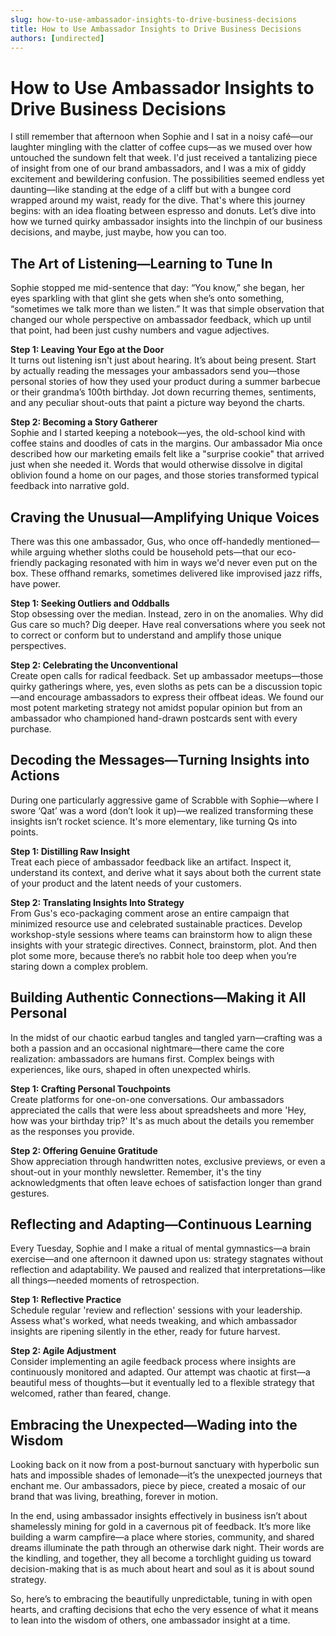 ```yaml
---
slug: how-to-use-ambassador-insights-to-drive-business-decisions
title: How to Use Ambassador Insights to Drive Business Decisions
authors: [undirected]
---
```



# How to Use Ambassador Insights to Drive Business Decisions

I still remember that afternoon when Sophie and I sat in a noisy café—our laughter mingling with the clatter of coffee cups—as we mused over how untouched the sundown felt that week. I'd just received a tantalizing piece of insight from one of our brand ambassadors, and I was a mix of giddy excitement and bewildering confusion. The possibilities seemed endless yet daunting—like standing at the edge of a cliff but with a bungee cord wrapped around my waist, ready for the dive. That's where this journey begins: with an idea floating between espresso and donuts. Let’s dive into how we turned quirky ambassador insights into the linchpin of our business decisions, and maybe, just maybe, how you can too.

## The Art of Listening—Learning to Tune In

Sophie stopped me mid-sentence that day: “You know,” she began, her eyes sparkling with that glint she gets when she’s onto something, “sometimes we talk more than we listen.” It was that simple observation that changed our whole perspective on ambassador feedback, which up until that point, had been just cushy numbers and vague adjectives.

**Step 1: Leaving Your Ego at the Door**  
It turns out listening isn't just about hearing. It’s about being present. Start by actually reading the messages your ambassadors send you—those personal stories of how they used your product during a summer barbecue or their grandma’s 100th birthday. Jot down recurring themes, sentiments, and any peculiar shout-outs that paint a picture way beyond the charts.

**Step 2: Becoming a Story Gatherer**  
Sophie and I started keeping a notebook—yes, the old-school kind with coffee stains and doodles of cats in the margins. Our ambassador Mia once described how our marketing emails felt like a "surprise cookie" that arrived just when she needed it. Words that would otherwise dissolve in digital oblivion found a home on our pages, and those stories transformed typical feedback into narrative gold.

## Craving the Unusual—Amplifying Unique Voices

There was this one ambassador, Gus, who once off-handedly mentioned—while arguing whether sloths could be household pets—that our eco-friendly packaging resonated with him in ways we'd never even put on the box. These offhand remarks, sometimes delivered like improvised jazz riffs, have power.

**Step 1: Seeking Outliers and Oddballs**  
Stop obsessing over the median. Instead, zero in on the anomalies. Why did Gus care so much? Dig deeper. Have real conversations where you seek not to correct or conform but to understand and amplify those unique perspectives.

**Step 2: Celebrating the Unconventional**  
Create open calls for radical feedback. Set up ambassador meetups—those quirky gatherings where, yes, even sloths as pets can be a discussion topic—and encourage ambassadors to express their offbeat ideas. We found our most potent marketing strategy not amidst popular opinion but from an ambassador who championed hand-drawn postcards sent with every purchase.

## Decoding the Messages—Turning Insights into Actions

During one particularly aggressive game of Scrabble with Sophie—where I swore ‘Qat’ was a word (don’t look it up)—we realized transforming these insights isn’t rocket science. It's more elementary, like turning Qs into points.

**Step 1: Distilling Raw Insight**  
Treat each piece of ambassador feedback like an artifact. Inspect it, understand its context, and derive what it says about both the current state of your product and the latent needs of your customers.

**Step 2: Translating Insights Into Strategy**  
From Gus's eco-packaging comment arose an entire campaign that minimized resource use and celebrated sustainable practices. Develop workshop-style sessions where teams can brainstorm how to align these insights with your strategic directives. Connect, brainstorm, plot. And then plot some more, because there’s no rabbit hole too deep when you’re staring down a complex problem.

## Building Authentic Connections—Making it All Personal

In the midst of our chaotic earbud tangles and tangled yarn—crafting was a both a passion and an occasional nightmare—there came the core realization: ambassadors are humans first. Complex beings with experiences, like ours, shaped in often unexpected whirls.

**Step 1: Crafting Personal Touchpoints**  
Create platforms for one-on-one conversations. Our ambassadors appreciated the calls that were less about spreadsheets and more 'Hey, how was your birthday trip?' It's as much about the details you remember as the responses you provide.

**Step 2: Offering Genuine Gratitude**  
Show appreciation through handwritten notes, exclusive previews, or even a shout-out in your monthly newsletter. Remember, it's the tiny acknowledgments that often leave echoes of satisfaction longer than grand gestures.

## Reflecting and Adapting—Continuous Learning

Every Tuesday, Sophie and I make a ritual of mental gymnastics—a brain exercise—and one afternoon it dawned upon us: strategy stagnates without reflection and adaptability. We paused and realized that interpretations—like all things—needed moments of retrospection.

**Step 1: Reflective Practice**  
Schedule regular 'review and reflection' sessions with your leadership. Assess what's worked, what needs tweaking, and which ambassador insights are ripening silently in the ether, ready for future harvest.

**Step 2: Agile Adjustment**  
Consider implementing an agile feedback process where insights are continuously monitored and adapted. Our attempt was chaotic at first—a beautiful mess of thoughts—but it eventually led to a flexible strategy that welcomed, rather than feared, change.

## Embracing the Unexpected—Wading into the Wisdom

Looking back on it now from a post-burnout sanctuary with hyperbolic sun hats and impossible shades of lemonade—it’s the unexpected journeys that enchant me. Our ambassadors, piece by piece, created a mosaic of our brand that was living, breathing, forever in motion.

In the end, using ambassador insights effectively in business isn’t about shamelessly mining for gold in a cavernous pit of feedback. It’s more like building a warm campfire—a place where stories, community, and shared dreams illuminate the path through an otherwise dark night. Their words are the kindling, and together, they all become a torchlight guiding us toward decision-making that is as much about heart and soul as it is about sound strategy.

So, here’s to embracing the beautifully unpredictable, tuning in with open hearts, and crafting decisions that echo the very essence of what it means to lean into the wisdom of others, one ambassador insight at a time.